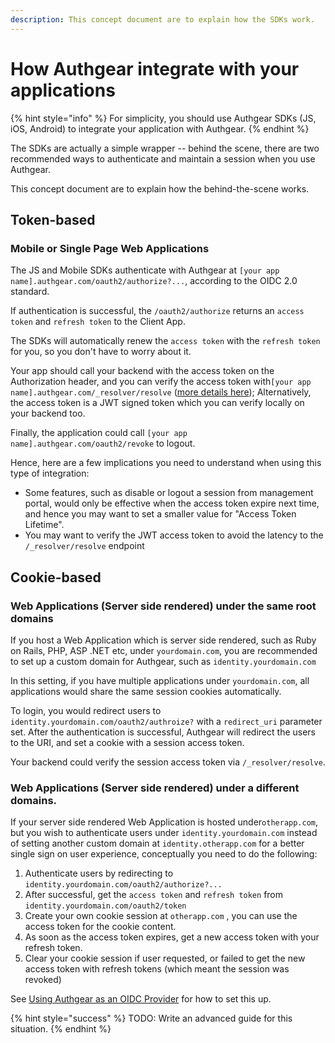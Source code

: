 ```yaml
---
description: This concept document are to explain how the SDKs work.
---
```


# How Authgear integrate with your applications

{% hint style="info" %}
For simplicity, you should use Authgear SDKs (JS, iOS, Android) to integrate your application with Authgear.
{% endhint %}

The SDKs are actually a simple wrapper -- behind the scene, there are two recommended ways to authenticate and maintain a session when you use Authgear.

This concept document are to explain how the behind-the-scene works.

## Token-based

### Mobile or Single Page Web Applications

The JS and Mobile SDKs authenticate with Authgear at `[your app name].authgear.com/oauth2/authorize?...`, according to the OIDC 2.0 standard.

If authentication is successful, the `/oauth2/authorize` returns an `access token` and `refresh token` to the Client App.

The SDKs will automatically renew the `access token` with the `refresh token` for you, so you don't have to worry about it.

Your app should call your backend with the access token on the Authorization header, and you can verify the access token with`[your app name].authgear.com/_resolver/resolve` ([more details here](../get-started/backend-api/nginx.md)); Alternatively, the access token is a JWT signed token which you can verify locally on your backend too.

Finally, the application could call `[your app name].authgear.com/oauth2/revoke` to logout.

Hence, here are a few implications you need to understand when using this type of integration:

* Some features, such as disable or logout a session from management portal, would only be effective when the access token expire next time, and hence you may want to set a smaller value for "Access Token Lifetime".
* You may want to verify the JWT access token to avoid the latency to the `/_resolver/resolve` endpoint

## Cookie-based&#x20;

### Web Applications (Server side rendered) under the same root domains

If you host a Web Application which is server side rendered, such as Ruby on Rails, PHP, ASP .NET etc, under `yourdomain.com`, you are recommended to set up a custom domain for Authgear, such as `identity.yourdomain.com`

In this setting, if you have multiple applications under `yourdomain.com`, all applications would share the same session cookies automatically.

To login, you would redirect users to `identity.yourdomain.com/oauth2/authroize?` with a `redirect_uri` parameter set. After the authentication is successful, Authgear will redirect the users to the URI, and set a cookie with a session access token.

Your backend could verify the session access token via `/_resolver/resolve`.

### Web Applications (Server side rendered) under a different domains.

If your server side rendered Web Application is hosted under`otherapp.com`, but you wish to authenticate users under `identity.yourdomain.com` instead of setting another custom domain at `identity.otherapp.com` for a better single sign on user experience, conceptually you need to do the following:

1. Authenticate users by redirecting to `identity.yourdomain.com/oauth2/authorize?...`
2. After successful, get the `access token` and `refresh token` from `identity.yourdomain.com/oauth2/token`
3. Create your own cookie session at `otherapp.com` , you can use the access token for the cookie content.
4. As soon as the access token expires, get a new access token with your refresh token.
5. Clear your cookie session if user requested, or failed to get the new access token with refresh tokens (which meant the session was revoked)

See [Using Authgear as an OIDC Provider](oidc-provider.md) for how to set this up.

{% hint style="success" %}
TODO: Write an advanced guide for this situation.
{% endhint %}
